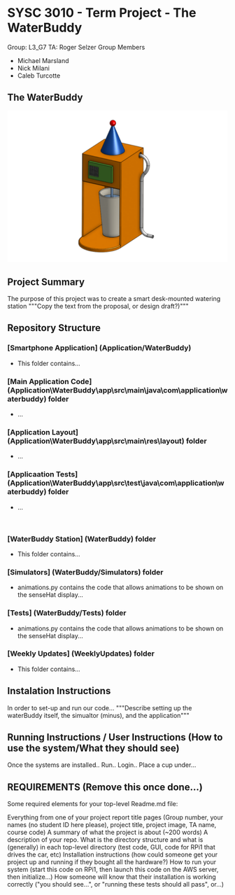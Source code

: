 # SYSC 3010 - Term Project - The WaterBuddy
Group: L3_G7
TA: Roger Selzer
Group Members
  - Michael Marsland
  - Nick Milani
  - Caleb Turcotte

## The WaterBuddy
![alt text](water_buddy_design.png)


## Project Summary
The purpose of this project was to create a smart desk-mounted watering station
"""Copy the text from the proposal, or design draft?)"""

## Repository Structure
### [Smartphone Application] (Application/WaterBuddy)
  - This folder contains...
### [Main Application Code] (Application\WaterBuddy\app\src\main\java\com\application\waterbuddy) folder
  - ...
### [Application Layout] (Application\WaterBuddy\app\src\main\res\layout) folder
  - ...
### [Applicaation Tests] (Application\WaterBuddy\app\src\test\java\com\application\waterbuddy) folder
  - ...
<br>

### [WaterBuddy Station] (WaterBuddy) folder
  - This folder contains...  
### [Simulators] (WaterBuddy/Simulators) folder
  - animations.py contains the code that allows animations to be shown on the senseHat display...
### [Tests] (WaterBuddy/Tests) folder
  - animations.py contains the code that allows animations to be shown on the senseHat display...
### [Weekly Updates] (WeeklyUpdates) folder
  - This folder contains...

## Instalation Instructions
In order to set-up and run our code...
"""Describe setting up the waterBuddy itself, the simualtor (minus), and the application"""

## Running Instructions / User Instructions (How to use the system/What they should see)
Once the systems are installed.. Run.. Login.. Place a cup under...



## REQUIREMENTS (Remove this once done...)
Some required elements for your top-level Readme.md file:

Everything from one of your project report title pages (Group number, your names (no student ID here please), project title, project image, TA name, course code)
A summary of what the project is about (~200 words)
A description of your repo. What is the directory structure and what is (generally) in each top-level directory (test code, GUI, code for RPi1 that drives the car, etc)
Installation instructions (how could someone get your project up and running if they bought all the hardware?)
How to run your system (start this code on RPi1, then launch this code on the AWS server, then initialize...)
How someone will know that their installation is working correctly ("you should see...", or "running these tests should all pass", or...)